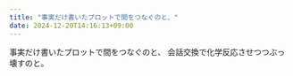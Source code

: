 ```yaml
---
title: "事実だけ書いたプロットで間をつなぐのと、"
date: 2024-12-20T14:16:13+09:00
---
```

事実だけ書いたプロットで間をつなぐのと、
会話交換で化学反応させつつぶっ壊すのと。
